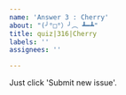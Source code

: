 ```yaml
---
name: 'Answer 3 : Cherry'
about: "(╯°□°）╯︵ ┻━┻"
title: quiz|316|Cherry
labels: ''
assignees: ''

---
```


Just click 'Submit new issue'.
